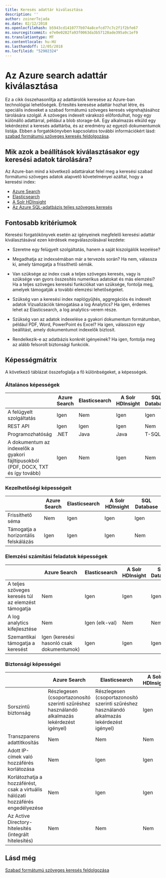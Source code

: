 ```yaml
---
title: Keresés adattár kiválasztása
description: ''
author: zoinerTejada
ms.date: 02/12/2018
ms.openlocfilehash: b5943cd1410777b974a8cefcd77c7c2f1f2bfe67
ms.sourcegitcommit: e7e0e0282fa93f0063da3b57128ade395a9c1ef9
ms.translationtype: MT
ms.contentlocale: hu-HU
ms.lasthandoff: 12/05/2018
ms.locfileid: "52902324"
---
```

# <a name="choosing-a-search-data-store-in-azure"></a>Az Azure search adattár kiválasztása

Ez a cikk összehasonlítja az adattárolók keresése az Azure-ban technológiai lehetőségek. Értesítés keresése adattár hozhat létre, és speciális indexeket a szabad formátumú szöveges keresés végrehajtásához tárolására szolgál. A szöveges indexelt várakozó előfordulhat, hogy egy különálló adattárral, például a blob storage-bA. Egy alkalmazás elküld egy lekérdezést a keresés adattárba, és az eredmény az egyező dokumentumok listája. Ebben a forgatókönyvben kapcsolatos további információkért lásd: [szabad formátumú szöveges keresés feldolgozása](../scenarios/search.md). 

## <a name="what-are-your-options-when-choosing-a-search-data-store"></a>Mik azok a beállítások kiválasztásakor egy keresési adatok tárolására?
Az Azure-ban mind a következő adattárakat felel meg a keresési szabad formátumú szöveges adatok alapvető követelményei azáltal, hogy a keresési index:
- [Azure Search](/azure/search/search-what-is-azure-search)
- [Elasticsearch](https://azuremarketplace.microsoft.com/marketplace/apps/elastic.elasticsearch?tab=Overview)
- [A Solr HDInsight](/azure/hdinsight/hdinsight-hadoop-solr-install-linux)
- [Az Azure SQL-adatbázis teljes szöveges keresés](/sql/relational-databases/search/full-text-search)


## <a name="key-selection-criteria"></a>Fontosabb kritériumok

Keresési forgatókönyvek esetén az igényeinek megfelelő keresési adattár kiválasztásával ezen kérdések megválaszolásával kezdete:

- Szeretne egy felügyelt szolgáltatás, hanem a saját kiszolgálók kezelése?

- Megadhatja az indexsémában már a tervezés során? Ha nem, válassza ki, amely támogatja a frissíthető sémák.

- Van szüksége az index csak a teljes szöveges keresés, vagy is szüksége van gyors összesítés numerikus adatokat és más elemzési? Ha a teljes szöveges keresési funkciókat van szüksége, fontolja meg, amelyek támogatják a további elemzési lehetőségeket.

- Szükség van a keresési index naplógyűjtés, aggregációs és indexelt adatok Vizualizációk támogatása a log Analytics? Ha igen, érdemes lehet az Elasticsearch, a log analytics-verem része.

- Szükség van az adatok indexelése a gyakori dokumentum formátumban, például PDF, Word, PowerPoint és Excel? Ha igen, válasszon egy beállítást, amely dokumentumot indexelők biztosít.

- Rendelkezik-e az adatbázis konkrét igényeinek? Ha igen, fontolja meg az alább felsorolt biztonsági funkciók.

## <a name="capability-matrix"></a>Képességmátrix

A következő táblázat összefoglalja a fő különbségeket, a képességek.

### <a name="general-capabilities"></a>Általános képességek

| | Azure Search | Elasticsearch | A Solr HDInsight | SQL Database | 
| --- | --- | --- | --- | --- | 
| A felügyelt szolgáltatás | Igen | Nem | Igen | Igen |  
| REST API | Igen | Igen | Igen | Nem |
| Programozhatóság | .NET | Java | Java | T-SQL | 
| A dokumentum az indexelők a gyakori fájltípusokból (PDF, DOCX, TXT és így tovább) | Igen | Nem | Igen | Nem |

### <a name="manageability-capabilities"></a>Kezelhetőségi képességeit

| | Azure Search | Elasticsearch | A Solr HDInsight | SQL Database | 
| --- | --- | --- | --- | --- |
| Frissíthető séma | Nem | Igen | Igen | Igen |
| Támogatja a horizontális felskálázás  | Igen | Igen | Igen | Nem |

### <a name="analytic-workload-capabilities"></a>Elemzési számítási feladatok képességek

| | Azure Search | Elasticsearch | A Solr HDInsight | SQL Database | 
| --- | --- | --- | --- | --- | 
| A teljes szöveges keresés túl az elemzést támogatja | Nem | Igen | Igen | Igen |
| A log analytics kifejlesztése | Nem | Igen (elk-val) |  Nem | Nem |
| Szemantikai támogatja a keresést | Igen (keresési hasonló csak dokumentumok) | Igen | Igen | Igen | 

### <a name="security-capabilities"></a>Biztonsági képességei

| | Azure Search | Elasticsearch | A Solr HDInsight | SQL Database | 
| --- | --- | --- | --- | --- | 
| Sorszintű biztonság | Részlegesen (csoportazonosító szerinti szűréshez használandó alkalmazás lekérdezést igényel) | Részlegesen (csoportazonosító szerinti szűréshez használandó alkalmazás lekérdezést igényel) | Igen | Igen | 
| Transzparens adattitkosítás | Nem | Nem | Nem | Igen |  
| Adott IP-címek való hozzáférés korlátozása | Nem | Igen | Igen | Igen |   
| Korlátozhatja a hozzáférést, csak a virtuális hálózati hozzáférés engedélyezése | Nem | Igen | Igen | Igen |  
| Az Active Directory-hitelesítés (integrált hitelesítés) | Nem | Nem | Nem | Igen | 

## <a name="see-also"></a>Lásd még

[Szabad formátumú szöveges keresés feldolgozása](../scenarios/search.md)
